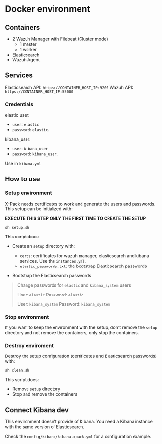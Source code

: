 # Docker environment

## Containers
- 2 Wazuh Manager with Filebeat (Cluster mode)
  - 1 master
  - 1 worker
- Elasticsearch
- Wazuh Agent

## Services

Elasticsearch API: `https://CONTAINER_HOST_IP:9200`
Wazuh API: `https://CONTAINER_HOST_IP:55000`

### Credentials

elastic user:
- `user`: `elastic`
- `password`: `elastic`.

kibana_user:
- `user`: `kibana_user`
- `password`: `kibana_user`.

Use in `kibana.yml`

## How to use

### Setup environment

X-Pack needs certificates to work and generate the users and passwords. This setup can be initialized with:

**EXECUTE THIS STEP ONLY THE FIRST TIME TO CREATE THE SETUP**

```
sh setup.sh
```

This script does:
- Create an `setup` directory with:
  - `certs`: certificates for wazuh manager, elasticsearch and kibana services. Use the `instances.yml`.
  - `elastic_passwords.txt`: the bootstrap Elasticsearch passwords

- Bootstrap the Elasticsearch passwords
> Change passwords for `elastic` and `kibana_system` users
>
> User: `elastic`
> Password: `elastic`
>
> User: `kibana_system`
> Password: `kibana_system`

### Stop environment

If you want to keep the environment with the setup, don't remove the `setup` directory and not remove the containers, only stop the containers.

### Destroy enviroment

Destroy the setup configuration (certificates and Elasticsearch passwords) with:

```
sh clean.sh
```
This script does:
- Remove `setup` directory
- Stop and remove the containers

## Connect Kibana dev

This environment doesn't provide of Kibana. You need a Kibana instance with the same version of Elasticsearch.

Check the `config/kibana/kibana.xpack.yml` for a configuration example.
